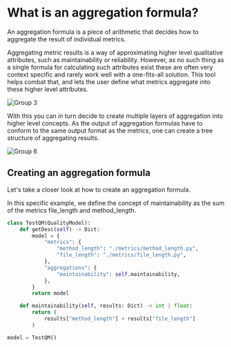 # What is an aggregation formula?

An aggregation formula is a piece of arithmetic that decides how to aggregate the result of individual metrics. 

Aggregating metric results is a way of approximating higher level qualitative attributes, such as maintainability or reliability. However, as no such thing as a single formula for calculating such attributes exist these are often very context specific and rarely work well with a one-fits-all solution. This tool helps combat that, and lets the user define what metrics aggregate into these higher level attributes. 

![Group 3](https://user-images.githubusercontent.com/66801011/224264480-a66d91be-fa04-4994-a719-d390d2297ff4.png)

With this you can in turn decide to create multiple layers of aggregation into higher level concepts. As the output of aggregation formulas have to conform to the same output format as the metrics, one can create a tree structure of aggregating results.

![Group 6](https://user-images.githubusercontent.com/66801011/224274806-4eaa0554-321b-4d13-9095-7787fd7d9c60.png)


## Creating an aggregation formula

Let's take a closer look at how to create an aggregation formula.

In this specific example, we define the concept of maintainability as the sum of the metrics file_length and method_length. 

```python
class TestQM(QualityModel):
    def getDesc(self) -> Dict:
        model = {
            "metrics": {
                "method_length": "./metrics/method_length.py",
                "file_length": "./metrics/file_length.py",
            },
            "aggregations": {
                "maintainability": self.maintainability,
            },
        }
        return model

    def maintainability(self, results: Dict) -> int | float:
        return (
            results["method_length"] + results["file_length"]
        )

model = TestQM()
```